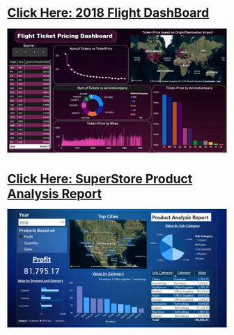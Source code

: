 # [Click Here: 2018 Flight DashBoard](https://github.com/RohitGoswami853/PowerBI_DashBoards/tree/2018-Flight-DashBoard)
![](media/dashboard.png)

#

# [Click Here: SuperStore Product Analysis Report](https://github.com/RohitGoswami853/PowerBI_DashBoards/tree/2018-Flight-DashBoard)

![](media/1.png)

